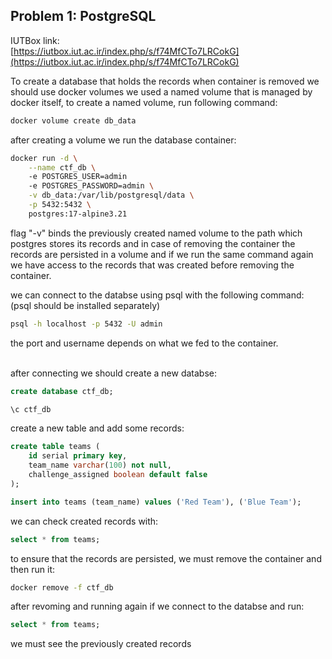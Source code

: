 ## Problem 1: PostgreSQL

IUTBox link:
<br />
[https://iutbox.iut.ac.ir/index.php/s/f74MfCTo7LRCokG](https://iutbox.iut.ac.ir/index.php/s/f74MfCTo7LRCokG)
<br />

To create a database that holds the records when container is removed we should use docker volumes
we used a named volume that is managed by docker itself, to create a named volume, run following command:
```bash
docker volume create db_data
```
after creating a volume we run the database container:
```bash
docker run -d \
    --name ctf_db \ 
    -e POSTGRES_USER=admin 
    -e POSTGRES_PASSWORD=admin \
    -v db_data:/var/lib/postgresql/data \
    -p 5432:5432 \
    postgres:17-alpine3.21
```
flag "-v" binds the previously created named volume to the path which postgres stores its records
and in case of removing the container the records are persisted in a volume and if we run the
same command again we have access to the records that was created before removing the container.
<br />

we can connect to the databse using psql with the following command:
<br />
(psql should be installed separately)
```bash
psql -h localhost -p 5432 -U admin
```
the port and username depends on what we fed to the container.
<br />
<br />

after connecting we should create a new databse:
```sql
create database ctf_db;

\c ctf_db
```
create a new table and add some records:

```sql
create table teams (
    id serial primary key,
    team_name varchar(100) not null,
    challenge_assigned boolean default false
);

insert into teams (team_name) values ('Red Team'), ('Blue Team');
```
we can check created records with:
```sql
select * from teams;
```
to ensure that the records are persisted, we must remove the container and then run it:
```bash
docker remove -f ctf_db
```
after revoming and running again if we connect to the databse and run:
```sql
select * from teams;
```
we must see the previously created records
